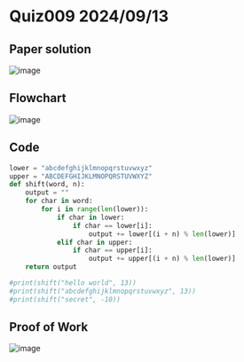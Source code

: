 # Quiz009 2024/09/13

## Paper solution
![image](https://github.com/user-attachments/assets/b5a3e492-ba85-4102-9c53-599f83838e40)

## Flowchart
![image](https://github.com/user-attachments/assets/7e56c56e-e299-4fb9-9b0d-1e0bfbe97029)

## Code
```.py
lower = "abcdefghijklmnopqrstuvwxyz"
upper = "ABCDEFGHIJKLMNOPQRSTUVWXYZ"
def shift(word, n):
    output = ""
    for char in word:
        for i in range(len(lower)):
            if char in lower:
                if char == lower[i]:
                    output += lower[(i + n) % len(lower)]
            elif char in upper:
                if char == upper[i]:
                    output += upper[(i + n) % len(lower)]
    return output

#print(shift("hello world", 13))
#print(shift("abcdefghijklmnopqrstuvwxyz", 13))
#print(shift("secret", -10))
```

## Proof of Work
![image](https://github.com/user-attachments/assets/556cce69-5c26-43af-b6e6-07007ccdbc13)

